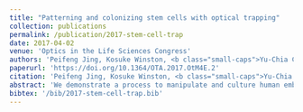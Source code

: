 ```yaml
---
title: "Patterning and colonizing stem cells with optical trapping"
collection: publications
permalink: /publication/2017-stem-cell-trap
date: 2017-04-02
venue: 'Optics in the Life Sciences Congress'
authors: 'Peifeng Jing, Kosuke Winston, <b class="small-caps">Yu-Chia Chen</b>, Benjamin S Freedman, and Lih Y Lin'
paperurl: 'https://doi.org/10.1364/OTA.2017.OtM4E.2'
citation: 'Peifeng Jing, Kosuke Winston, <b class="small-caps">Yu-Chia Chen</b>, Benjamin S Freedman, and Lih Y Lin. Patterning and colonizing stem cells with optical trapping. In <i>Optical Trapping Applications</i>, pages OtM4E–2. Optical Society of America, 2017'
abstract: 'We demonstrate a process to manipulate and culture human embryonic stem cells with optical tweezers. This method is adopted to study the conditions necessary for successful differentiation and colonization of the stem cells.'
bibtex: '/bib/2017-stem-cell-trap.bib'
---
```

<!-- codeurl: 'https://google.com' Move it up-->
